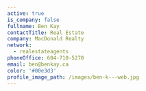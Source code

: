 ```yaml
---
active: true
is_company: false
fullname: Ben Kay
contactTitle: Real Estate
company: MacDonald Realty
network:
  - realestateagents
phoneOffice: 604-710-5270
email: ben@benkay.ca
color: '#00e3d3'
profile_image_path: /images/ben-k---web.jpg
---
```



